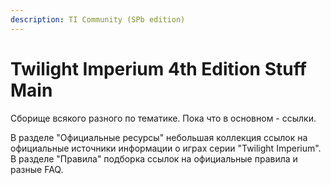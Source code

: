 ```yaml
---
description: TI Community (SPb edition)
---
```


# Twilight Imperium 4th Edition Stuff Main

Сборище всякого разного по тематике.
Пока что в основном - ссылки.

В разделе "Официальные ресурсы" небольшая коллекция ссылок на официальные источники информации о играх серии "Twilight Imperium".
В разделе "Правила" подборка ссылок на официальные правила и разные FAQ.

